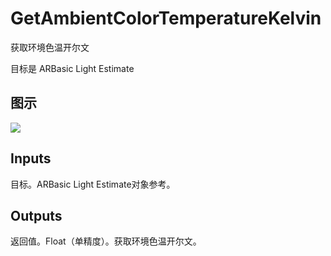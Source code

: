 # GetAmbientColorTemperatureKelvin

获取环境色温开尔文

目标是 ARBasic Light Estimate

## 图示

![]($-20221218-17570221.png)

## Inputs

目标。ARBasic Light Estimate对象参考。 

## Outputs

返回值。Float（单精度）。获取环境色温开尔文。
